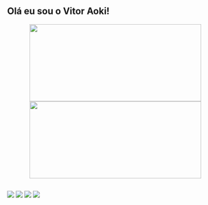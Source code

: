 ## Olá eu sou o Vitor Aoki!

<div align="center">
  <a href="https://github.com/vitoraok1">
  <img height="180em" width="400em" src="https://github-readme-stats.vercel.app/api?username=vitoraok1&count_private=true&show_icons=true&theme=react"/>
  <img height="180em" width="400em" src="https://github-readme-stats.vercel.app/api/top-langs/?username=vitoraok1&layout=compact&theme=react"/>
</div>

##

<div> 
  <a href="https://instagram.com/vitor____aoki" target="_blank"><img src="https://img.shields.io/badge/-Instagram-%23E4405F?style=for-the-badge&logo=instagram&logoColor=white" target="_blank"></a>
  <a href="http://www.behance.net/ilustrastiv" target="_blank"><img src="https://img.shields.io/badge/-Behance-blue?style=for-the-badge&logo=behance&logoColor=white" target="_blank"></a> 
  <a href = "mailto:vitoraoki17@gmail.com"><img src="https://img.shields.io/badge/-Gmail-%23333?style=for-the-badge&logo=gmail&logoColor=white" target="_blank"></a>
  <a href="http://www.linkedin.com/in/vitoraok1" target="_blank"><img src="https://img.shields.io/badge/-LinkedIn-%230077B5?style=for-the-badge&logo=linkedin&logoColor=white" target="_blank"></a> 
  </div>
